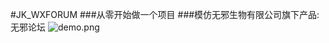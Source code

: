 #JK_WXFORUM
###从零开始做一个项目
###模仿无邪生物有限公司旗下产品:无邪论坛
![demo.png](http://upload-images.jianshu.io/upload_images/2556623-85eae63c23150f74.png?imageMogr2/auto-orient/strip%7CimageView2/2/w/1240)
